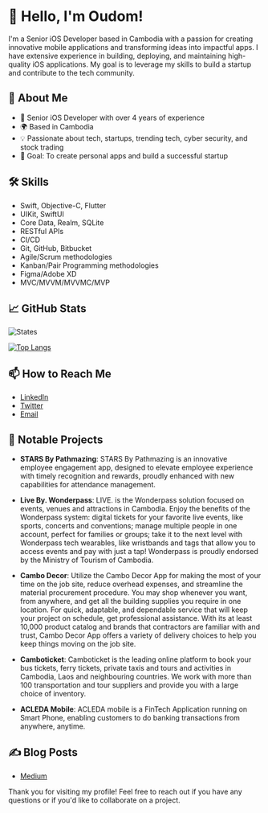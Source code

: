 # 👋 Hello, I'm Oudom!

I'm a Senior iOS Developer based in Cambodia with a passion for creating innovative mobile applications and transforming ideas into impactful apps. I have extensive experience in building, deploying, and maintaining high-quality iOS applications. My goal is to leverage my skills to build a startup and contribute to the tech community.

## 🚀 About Me
- 📱 Senior iOS Developer with over 4 years of experience
- 🌍 Based in Cambodia
- 💡 Passionate about tech, startups, trending tech, cyber security, and stock trading
- 🎯 Goal: To create personal apps and build a successful startup

## 🛠️ Skills
- Swift, Objective-C, Flutter
- UIKit, SwiftUI
- Core Data, Realm, SQLite
- RESTful APIs
- CI/CD
- Git, GitHub, Bitbucket
- Agile/Scrum methodologies
- Kanban/Pair Programming methodologies
- Figma/Adobe XD
- MVC/MVVM/MVVMC/MVP

## 📈 GitHub Stats

![States](https://github-readme-stats.vercel.app/api?username=OudomSec&show_icons=true&theme=highcontrast)

[![Top Langs](https://github-readme-stats.vercel.app/api/top-langs/?username=OudomSec&layout=compact&theme=highcontrast)](https://github.com/anuraghazra/github-readme-stats)

## 📫 How to Reach Me
- [LinkedIn](https://www.linkedin.com/in/rattanakoudom-sambath)
- [Twitter](https://twitter.com/_0xdom)
- [Email](mailto:sambathoudom1@example.com)

## 🌟 Notable Projects
- **STARS By Pathmazing**: 
STARS By Pathmazing is an innovative employee engagement app, designed to elevate employee experience with timely recognition and rewards, proudly enhanced with new capabilities for attendance management.

- **Live By. Wonderpass**: 
LIVE. is the Wonderpass solution focused on events, venues and attractions in Cambodia. Enjoy the benefits of the Wonderpass system: digital tickets for your favorite live events, like sports, concerts and conventions; manage multiple people in one account, perfect for families or groups; take it to the next level with Wonderpass tech wearables, like wristbands and tags that allow you to access events and pay with just a tap! Wonderpass is proudly endorsed by the Ministry of Tourism of Cambodia.

- **Cambo Decor**: 
Utilize the Cambo Decor App for making the most of your time on the job site, reduce overhead expenses, and streamline the material procurement procedure. You may shop whenever you want, from anywhere, and get all the building supplies you require in one location. For quick, adaptable, and dependable service that will keep your project on schedule, get professional assistance. With its at least 10,000 product catalog and brands that contractors are familiar with and trust, Cambo Decor App offers a variety of delivery choices to help you keep things moving on the job site.

- **Camboticket**: 
Camboticket is the leading online platform to book your bus tickets, ferry tickets, private taxis and tours and activities in Cambodia, Laos and neighbouring countries. We work with more than 100 transportation and tour suppliers and provide you with a large choice of inventory.

- **ACLEDA Mobile**: 
‎ACLEDA mobile is a FinTech Application running on Smart Phone, enabling customers to do banking transactions from anywhere, anytime.

## ✍️ Blog Posts
- [Medium](https://medium.com/@rattanakoudomsambath)

Thank you for visiting my profile! Feel free to reach out if you have any questions or if you'd like to collaborate on a project.
